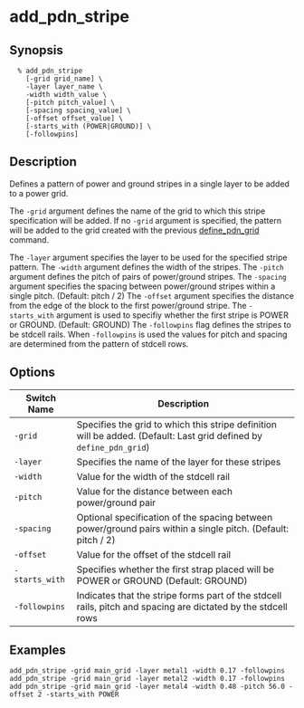 # add_pdn_stripe

## Synopsis
```
  % add_pdn_stripe
    [-grid grid_name] \
    -layer layer_name \
    -width width_value \
    [-pitch pitch_value] \
    [-spacing spacing_value] \
    [-offset offset_value] \
    [-starts_with (POWER|GROUND)] \
    [-followpins]
```

## Description

Defines a pattern of power and ground stripes in a single layer to be added to a power grid.

The `-grid` argument defines the name of the grid to which this stripe specification will be added. If no `-grid` argument is specified, the pattern will be added to the grid created with the previous [define_pdn_grid](define_pdn_grid.md) command.

The `-layer` argument specifies the layer to be used for the specified stripe pattern.
The `-width` argument defines the width of the stripes.
The `-pitch` argument defines the pitch of pairs of power/ground stripes.
The `-spacing` argument specifies the spacing between power/ground stripes within a single pitch. (Default: pitch / 2)
The `-offset` argument specifies the distance from the edge of the block to the first power/ground stripe.
The `-starts_with` argument is used to specifiy whether the first stripe is POWER or GROUND. (Default: GROUND)
The `-followpins` flag defines the stripes to be stdcell rails. When `-followpins` is used the values for pitch and spacing are determined from the pattern of stdcell rows.


## Options

| Switch Name | Description |
| ----- | ----- |
| `-grid` | Specifies the grid to which this stripe definition will be added. (Default: Last grid defined by `define_pdn_grid`) |
| `-layer` | Specifies the name of the layer for these stripes |
| `-width` | Value for the width of the stdcell rail |
| `-pitch` | Value for the distance between each power/ground pair |
| `-spacing` | Optional specification of the spacing between power/ground pairs within a single pitch. (Default: pitch / 2) |
| `-offset` | Value for the offset of the stdcell rail |
| `-starts_with` | Specifies whether the first strap placed will be POWER or GROUND (Default: GROUND) |
| `-followpins` | Indicates that the stripe forms part of the stdcell rails, pitch and spacing are dictated by the stdcell rows |

## Examples
```
add_pdn_stripe -grid main_grid -layer metal1 -width 0.17 -followpins
add_pdn_stripe -grid main_grid -layer metal2 -width 0.17 -followpins
add pdn_stripe -grid main_grid -layer metal4 -width 0.48 -pitch 56.0 -offset 2 -starts_with POWER
```
